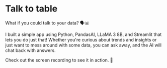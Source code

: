 # Talk to table

What if you could talk to your data? 🗣️📊

I built a simple app using Python, PandasAI, LLaMA 3 8B, and Streamlit that lets you do just that! Whether you're curious about trends and insights or just want to mess around with some data, you can ask away, and the AI will chat back with answers.

Check out the screen recording to see it in action. 🎥
